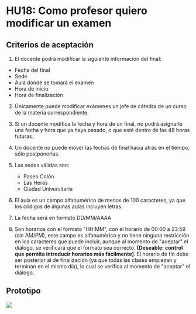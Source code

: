 # HU18: Como profesor quiero modificar un examen

## Criterios de aceptación

1. El docente podrá modificar la siguiente información del final:
+ Fecha del final
+ Sede
+ Aula donde se tomará el examen
+ Hora de inicio
+ Hora de finalización

2. Únicamente puede modificar exámenes un jefe de cátedra de un curso de la materia correspondiente.

3. Si un docente modifica la fecha y hora de un final, no podrá asignarle una fecha y hora que ya haya pasado, o que esté dentro de las 48 horas futuras.

4. Un docente no puede mover las fechas de final hacia atrás en el tiempo, sólo postponerlas.

5. Las sedes válidas son:
    - Paseo Colón
    - Las Heras
    - Ciudad Universitaria
    
6. El aula es un campo alfanumérico de menos de 100 caracteres, ya que los códigos de algunas aulas incluyen letras.

7. La fecha será en formato DD/MM/AAAA

8. Son horarios con el formato "HH:MM", con el horario de 00:00 a 23:59 (sin AM/PM), este campo es alfanumérico y no tiene ninguna restricción en los caracteres que puede incluir, aunque al momento de "aceptar" el diálogo, se verificará que el formato sea correcto. **[Deseable: control que permita introducir horarios más fácilmente]**. El horario de fin debe ser posterior al de finalización (ya que todas las clases empiezan y terminan en el mismo día), lo cual se verifica al momento de "aceptar" el diálogo.


## Prototipo
![](./prototipos/modificar_final.png)